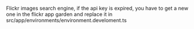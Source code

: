 Flickr images search engine, if the api key is expired,
you have to get a new one in the flickr app garden and replace
it in src/app/environments/environment.develoment.ts

